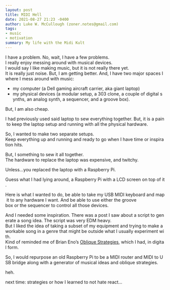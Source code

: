 ```yaml
---
layout: post
title: MIDI Hell
date: 2021-08-27 21:23 -0400
author: Luke W. McCullough (zoner.notes@gmail.com)
tags:
- music
- motivation
summary: My life with the Midi Kult
---
```


I have a problem.
No, wait, I have a few problems.
I really enjoy messing around with musical devices.
I would say I like making music, but it is not really there yet.
It is really just noise. But, I am getting better.
And, I have two major spaces I where I mess around with music:

* my computer (a Dell gaming aircraft carrier, aka giant laptop)
* my physical devices (a modular setup, a 303 clone, a couple of digital synths, an analog synth, a sequencer, and a groove box).

But, I am also cheap.

I had previously used said laptop to sew everything together. But, it is a pain to keep the laptop setup and running with all the physical hardware.

So, I wanted to make two separate setups.
Keep everything up and running and ready to go when I have time or inspiration hits.

But, I something to sew it all together.
The hardware to replace the laptop was expensive, and twitchy.

Unless...you replaced the laptop with a Raspberry Pi.

Guess what I had lying around, a Raspberry Pi with a LCD screen on top of it.

Here is what I wanted to do, be able to take my USB MIDI keyboard and map it to any hardware I want.
And be able to use either the groove box or the sequencer to control all those devices.

And I needed some inspiration. There was a post I saw about a script to generate a song idea.
The script was very EDM heavy.
But I liked the idea of taking a subset of my equipment and trying to make a workable song in a genre that might be outside what I usually experiment with.
Kind of reminded me of Brian Eno’s [Oblique Strategies](https://en.wikipedia.org/wiki/Oblique_Strategies), which I had, in digital form.

So, I would repurpose an old Raspberry Pi to be a MIDI router and MIDI to USB bridge along with a generator of musical ideas and oblique strategies.

heh.

next time: strategies or how I learned to not hate react...
